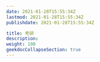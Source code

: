 ```yaml
---
date: 2021-01-28T15:55:34Z
lastmod: 2021-01-28T15:55:34Z
publishdate: 2021-01-28T15:55:34Z

title: 考研
description: 
weight: 100
geekdocCollapseSection: true
---
```

